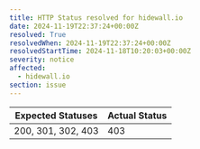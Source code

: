 ```yaml
---
title: HTTP Status resolved for hidewall.io
date: 2024-11-19T22:37:24+00:00Z
resolved: True
resolvedWhen: 2024-11-19T22:37:24+00:00Z
resolvedStartTime: 2024-11-18T10:20:03+00:00Z
severity: notice
affected:
  - hidewall.io
section: issue
---
```


| Expected Statuses | Actual Status  |
|-------------------|----------------|
| 200, 301, 302, 403 | 403 |
